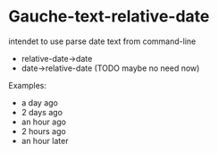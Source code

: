 # Gauche-text-relative-date

intendet to use parse date text from command-line

- relative-date->date
- date->relative-date (TODO maybe no need now)


Examples:

- a day ago
- 2 days ago
- an hour ago
- 2 hours ago
- an hour later




